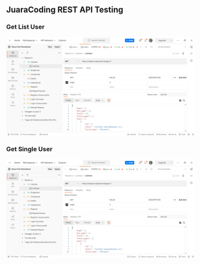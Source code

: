 ## JuaraCoding REST API Testing
### Get List User
![alt text](screenshot/GetListUser.png)
### Get Single User
![alt text](screenshot/GetSingleUser.png)